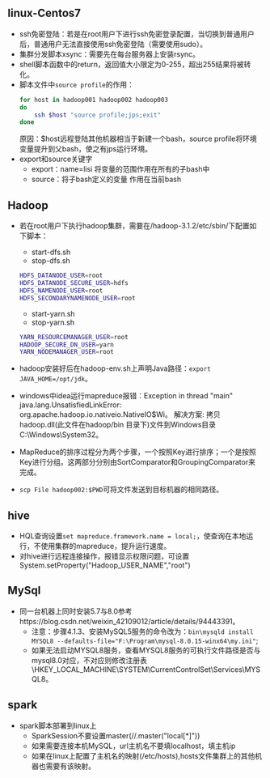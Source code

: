 ## linux-Centos7
- ssh免密登陆：若是在root用户下进行ssh免密登录配置，当切换到普通用户后，普通用户无法直接使用ssh免密登陆（需要使用sudo）。
- 集群分发脚本xsync：需要先在每台服务器上安装rsync。
- shell脚本函数中的return，返回值大小限定为0-255，超出255结果将被转化。
- 脚本文件中`source profile`的作用：
  ```bash
  for host in hadoop001 hadoop002 hadoop003
  do
      ssh $host "source profile;jps;exit"
  done
  ```
  原因：$host远程登陆其他机器相当于新建一个bash，source profile将环境变量提升到父bash，使之有jps运行环境。
- export和source关键字
  - export：name=lisi 将变量的范围作用在所有的子bash中
  - source：将子bash定义的变量 作用在当前bash


## Hadoop
- 若在root用户下执行hadoop集群，需要在/hadoop-3.1.2/etc/sbin/下配置如下脚本：
  - start-dfs.sh
  - stop-dfs.sh
  ```bash
  HDFS_DATANODE_USER=root
  HDFS_DATANODE_SECURE_USER=hdfs
  HDFS_NAMENODE_USER=root
  HDFS_SECONDARYNAMENODE_USER=root
  ```
  - start-yarn.sh
  - stop-yarn.sh
  ```bash
  YARN_RESOURCEMANAGER_USER=root
  HADOOP_SECURE_DN_USER=yarn
  YARN_NODEMANAGER_USER=root
  ```

- hadoop安装好后在hadoop-env.sh上声明Java路径：`export JAVA_HOME=/opt/jdk`。

- windows中idea运行mapreduce报错：Exception in thread "main" java.lang.UnsatisfiedLinkError: org.apache.hadoop.io.nativeio.NativeIO$Wi。
  解决方案: 拷贝hadoop.dll(此文件在hadoop/bin 目录下)文件到Windows目录C:\Windows\System32。

- MapReduce的排序过程分为两个步骤，一个按照Key进行排序；一个是按照Key进行分组。这两部分分别由SortComparator和GroupingComparator来完成。

- `scp File hadoop002:$PWD`可将文件发送到目标机器的相同路径。

## hive
- HQL查询设置`set mapreduce.framework.name = local;`，使查询在本地运行，不使用集群的mapreduce，提升运行速度。
- 对hive进行远程连接操作，报错显示权限问题，可设置System.setProperty("Hadoop_USER_NAME","root")


## MySql
- 同一台机器上同时安装5.7与8.0参考https://blog.csdn.net/weixin_42109012/article/details/94443391。
  - 注意：步骤4.1.3、安装MySQL5服务的命令改为：`bin\mysqld install MYSQL8 --defaults-file="F:\Program\mysql-8.0.15-winx64\my.ini"`;
  - 如果无法启动MYSQL8服务，查看MYSQL8服务的可执行文件路径是否与mysql8.0对应，不对应则修改注册表\HKEY_LOCAL_MACHINE\SYSTEM\CurrentControlSet\Services\MYSQL8。

## spark
- spark脚本部署到linux上
  - SparkSession不要设置master(//.master("local[*]"))
  - 如果需要连接本机MySQL，url主机名不要填localhost，填主机ip
  - 如果在linux上配置了主机名的映射(/etc/hosts),hosts文件集群上的其他机器也需要有该映射。